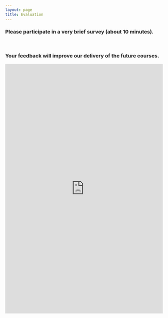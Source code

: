 ```yaml
---
layout: page
title: Evaluation 
--- 
```


<h3> Please participate in a very brief survey (about 10 minutes). </h3> <br>
<h3> Your feedback will improve our delivery of the future courses. </h3>

<iframe src="https://docs.google.com/forms/d/e/1FAIpQLSfhyPVhyVpE2LbvOGrK9fcpd0-hTwQI_PMyWqcrtJVmRM6tag/viewform?usp=share_link" width="100%" height="800" frameborder="0" marginheight="0" marginwidth="0">Loading… </iframe>
